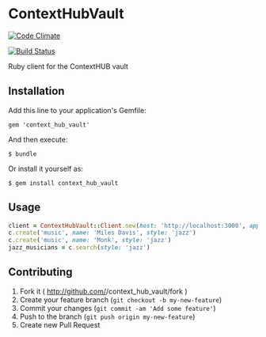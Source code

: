 # ContextHubVault

[![Code Climate](https://codeclimate.com/github/chaione/context_hub_vault.png)](https://codeclimate.com/github/chaione/context_hub_vault/badges)

[![Build Status](https://travis-ci.org/chaione/context_hub_vault.png?branch=master)](https://travis-ci.org/chaione/context_hub_vault)

Ruby client for the ContextHUB vault

## Installation

Add this line to your application's Gemfile:

    gem 'context_hub_vault'

And then execute:

    $ bundle

Or install it yourself as:

    $ gem install context_hub_vault

## Usage

```ruby
client = ContextHubVault::Client.new(host: 'http://localhost:3000', app_id: '1', auth_token: ENV['AUTH_TOKEN'])
c.create('music', name: 'Miles Davis', style: 'jazz')
c.create('music', name: 'Monk', style: 'jazz')
jazz_musicians = c.search(style: 'jazz')
```

## Contributing

1. Fork it ( http://github.com/<my-github-username>/context_hub_vault/fork )
2. Create your feature branch (`git checkout -b my-new-feature`)
3. Commit your changes (`git commit -am 'Add some feature'`)
4. Push to the branch (`git push origin my-new-feature`)
5. Create new Pull Request
